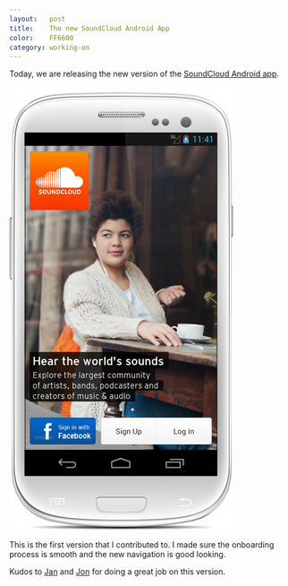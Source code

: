```yaml
---
layout:   post
title:    The new SoundCloud Android App
color:    FF6600
category: working-on
---
```


Today, we are releasing the new version of the [SoundCloud Android app][play].

<div class="image-container">
  <a href="https://play.google.com/store/apps/details?id=com.soundcloud.android">
    <img src='/img/galaxy.png' alt='The new SoundCloud Android app' />
  </a>
</div>

This is the first version that I contributed to. I made sure the onboarding
process is smooth and the new navigation is good looking. 

Kudos to [Jan] and [Jon] for doing a great job on this version.

[play]: https://play.google.com/store/apps/details?id=com.soundcloud.android
[jon]:  https://soundcloud.com/jonathanschmidt
[jan]:  http://twitter.com/jberkel
